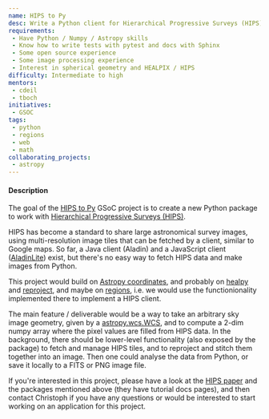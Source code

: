 ```yaml
---
name: HIPS to Py
desc: Write a Python client for Hierarchical Progressive Surveys (HIPS)
requirements:
 - Have Python / Numpy / Astropy skills
 - Know how to write tests with pytest and docs with Sphinx
 - Some open source experience
 - Some image processing experience
 - Interest in spherical geometry and HEALPIX / HIPS
difficulty: Intermediate to high
mentors: 
 - cdeil
 - tboch
initiatives:
 - GSOC
tags:
 - python
 - regions
 - web
 - math
collaborating_projects:
 - astropy
---
```


#### Description

The goal of the [HIPS to Py](https://www.youtube.com/watch?v=DUT5rEU6pqM) GSoC project is to create a
new Python package to work with [Hierarchical Progressive Surveys (HIPS)](http://aladin.u-strasbg.fr/hips/).

HIPS has become a standard to share large astronomical survey images, using multi-resolution image tiles
that can be fetched by a client, similar to Google maps.
So far, a Java client (Aladin) and a JavaScript client ([AladinLite](http://aladin.u-strasbg.fr/AladinLite/)) exist,
but there's no easy way to fetch HIPS data and make images from Python.

This project would build on [Astropy coordinates](http://docs.astropy.org/en/stable/coordinates/index.html),
and probably on [healpy](https://healpy.readthedocs.io/)
and [reproject](https://reproject.readthedocs.io/en/stable/healpix.html),
and maybe on [regions](http://astropy-regions.readthedocs.io),
i.e. we would use the functionionality implemented there to implement a HIPS client.

The main feature / deliverable would be a way to take an arbitrary sky image geometry, given by a
[astropy.wcs.WCS](http://docs.astropy.org/en/stable/wcs/index.html), and to compute a 2-dim numpy array
where the pixel values are filled from HIPS data. In the background, there should be lower-level functionality
(also exposed by the package) to fetch and manage HIPS tiles, and to reproject and stitch them together into an image.
Then one could analyse the data from Python, or save it locally to a FITS or PNG image file.

If you're interested in this project, please have a look at the
[HIPS paper](http://cdsads.u-strasbg.fr/abs/2015A%26A...578A.114F)
and the packages mentioned above (they have tutorial docs pages),
and then contact Christoph if you have any questions or would be interested
to start working on an application for this project.
